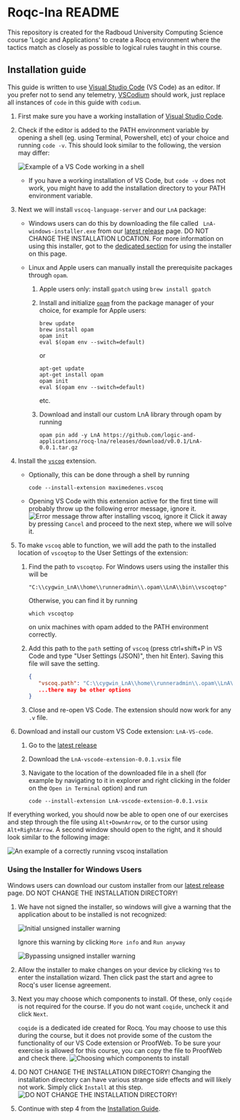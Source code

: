 # Roqc-lna README

This repository is created for the Radboud University Computing Science course 'Logic and Applications' to create a Rocq environment where the tactics match as closely as possible to logical rules taught in this course.

## Installation guide

This guide is written to use [Visual Studio Code] (VS Code) as an editor. If you prefer not to send any telemetry, [VSCodium] should work, just replace all instances of `code` in this guide with `codium`.

1. First make sure you have a working installation of [Visual Studio Code].
2. Check if the editor is added to the PATH environment variable by opening a shell (eg. using Terminal, Powershell, etc) of your choice and running `code -v`. This should look similar to the following, the version may differ:

   ![Example of a VS Code working in a shell](images/code-in-shell.png)

   - If you have a working installation of VS Code, but `code -v` does not work, you might have to add the installation directory to your PATH environment variable.

3. Next we will install `vscoq-language-server` and our `LnA` package:

   - Windows users can do this by downloading the file called ` LnA-windows-installer.exe` from our [latest release] page.
     DO NOT CHANGE THE INSTALLATION LOCATION. For more information on using this installer, got to the [dedicated section](#using-the-installer-for-windows-users) for using the installer on this page.

   - Linux and Apple users can manually install the prerequisite packages through `opam`.

     1. Apple users only: install `gpatch` using `brew install gpatch`
     2. Install and initialize [`opam`] from the package manager of your choice, for example for Apple users:

        ```shell
        brew update
        brew install opam
        opam init
        eval $(opam env --switch=default)
        ```

        or

        ```shell
        apt-get update
        apt-get install opam
        opam init
        eval $(opam env --switch=default)
        ```

        etc.

     3. Download and install our custom LnA library through opam by running
        ```shell
        opam pin add -y LnA https://github.com/logic-and-applications/rocq-lna/releases/download/v0.0.1/LnA-0.0.1.tar.gz
        ```

4. Install the [`vscoq`] extension.

   - Optionally, this can be done through a shell by running

     ```shell
     code --install-extension maximedenes.vscoq
     ```

   - Opening VS Code with this extension active for the first time will probably throw up the following error message, ignore it.
     ![Error message throw after installing vscoq, ignore it](images/vscoq-installation-error.png)
     Click it away by pressing `Cancel` and proceed to the next step, where we will solve it.

5. To make `vscoq` able to function, we will add the path to the installed location of `vscoqtop` to the User Settings of the extension:

   1. Find the path to `vscoqtop`. For Windows users using the installer this will be

      ```
      "C:\\cygwin_LnA\\home\\runneradmin\\.opam\\LnA\\bin\\vscoqtop"
      ```

      Otherwise, you can find it by running

      ```shell
      which vscoqtop
      ```

      on unix machines with opam added to the PATH environment correctly.

   2. Add this path to the `path` setting of `vscoq` (press ctrl+shift+P in VS Code and type "User Settings (JSON)", then hit Enter). Saving this file will save the setting.
      ```json
      {
         "vscoq.path": "C:\\cygwin_LnA\\home\\runneradmin\\.opam\\LnA\\bin\\vscoqtop"
         ...there may be other options
      }
      ```
   3. Close and re-open VS Code. The extension should now work for any `.v` file.

6. Download and install our custom VS Code extension: `LnA-VS-code`.

   1. Go to the [latest release]
   2. Download the `LnA-vscode-extension-0.0.1.vsix` file
   3. Navigate to the location of the downloaded file in a shell (for example by navigating to it in explorer and right clicking in the folder on the `Open in Terminal` option) and run

      ```shell
      code --install-extension LnA-vscode-extension-0.0.1.vsix
      ```

If everything worked, you should now be able to open one of our exercises and step through the file using `Alt+DownArrow`, or to the cursor using `Alt+RightArrow`. A second window should open to the right, and it should look similar to the following image:

![An example of a correctly running vscoq installation](/images/running-vscoq.png)

### Using the Installer for Windows Users

Windows users can download our custom installer from our [latest release] page. DO NOT CHANGE THE INSTALLATION DIRECTORY!

1. We have not signed the installer, so windows will give a warning that the application about to be installed is not recognized:

   ![Initial unsigned installer warning](images/initial-unsigned-installer-warning.png)

   Ignore this warning by clicking `More info` and `Run anyway`

   ![Bypassing unsigned installer warning](images/bypassing-unsigned-installer-warning.png)

2. Allow the installer to make changes on your device by clicking `Yes` to enter the installation wizard. Then click past the start and agree to Rocq's user license agreement.
3. Next you may choose which components to install. Of these, only `coqide` is not required for the course. If you do not want `coqide`, uncheck it and click `Next`.

   `coqide` is a dedicated ide created for Rocq. You may choose to use this during the course, but it does not provide some of the custom the functionality of our VS Code extension or ProofWeb. To be sure your exercise is allowed for this course, you can copy the file to ProofWeb and check there.
   ![Choosing which components to install](images/choose-components-installer.png)

4. DO NOT CHANGE THE INSTALLATION DIRECTORY! Changing the installation directory can have various strange side effects and will likely not work. Simply click `Install` at this step.
   ![DO NOT CHANGE THE INSTALLATION DIRECTORY!](images/do-not-change-the-installation-directory.png)
5. Continue with step 4 from the [Installation Guide](#installation-guide).

<!-- Links -->

[Visual Studio Code]: https://code.visualstudio.com/download
[VSCodium]: https://github.com/VSCodium/vscodium/releases
[`vscoq`]: https://marketplace.visualstudio.com/items?itemName=maximedenes.vscoq
[latest release]: https://github.com/logic-and-applications/rocq-lna/releases/latest
[`opam`]: https://opam.ocaml.org/doc/Install.html
